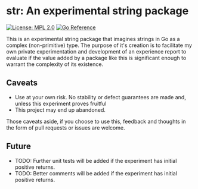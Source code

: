 # str: An experimental string package
[![License: MPL 2.0](https://img.shields.io/badge/License-MPL_2.0-brightgreen.svg)](https://opensource.org/licenses/MPL-2.0) [![Go Reference](https://pkg.go.dev/badge/github.com/tarndt/str.svg)](https://pkg.go.dev/github.com/tarndt/str)

This is an experimental string package that imagines strings in Go as a complex (non-primitive) type. The purpose of it's creation is to facilitate my own private experimentation and development of an experience report to evaluate if the value added by a package like this is significant enough to warrant the complexity of its existence. 

## Caveats

* Use at your own risk. No stability or defect guarantees are made and, unless this experiment proves fruitful
* This project may end up abandoned.

Those caveats aside, if you choose to use this, feedback and thoughts in the form of pull requests or issues are welcome.

## Future

* TODO: Further unit tests will be added if the experiment has initial positive returns.
* TODO: Better comments will be added if the experiment has initial positive returns.
